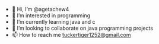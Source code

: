 - 👋 Hi, I’m @agetachew4
- 👀 I’m interested in programming
- 🌱 I’m currently learning java and c
- 💞️ I’m looking to collaborate on java programming projects
- 📫 How to reach me tuckertiger1252@gmail.com

<!---
agetachew4/agetachew4 is a ✨ special ✨ repository because its `README.md` (this file) appears on your GitHub profile.
You can click the Preview link to take a look at your changes.
--->
